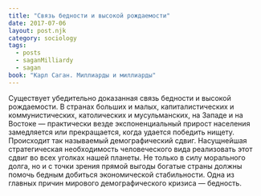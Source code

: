 ```yaml
---
title: "Связь бедности и высокой рождаемости"
date: 2017-07-06
layout: post.njk
category: sociology
tags:
  - posts
  - saganMilliardy
  - sagan
book: "Карл Саган. Миллиарды и миллиарды"
---
```


Существует убедительно доказанная связь бедности и высокой рождаемости. В странах больших и малых, капиталистических и коммунистических, католических и мусульманских, на Западе и на Востоке — практически везде экспоненциальный прирост населения замедляется или прекращается, когда удается победить нищету. Происходит так называемый демографический сдвиг. Насущнейшая стратегическая необходимость человеческого вида реализовать этот сдвиг во всех уголках нашей планеты. Не только в силу морального долга, но и с точки зрения прямой выгоды богатые страны должны помочь бедным добиться экономической стабильности. Одна из главных причин мирового демографического кризиса — бедность.
